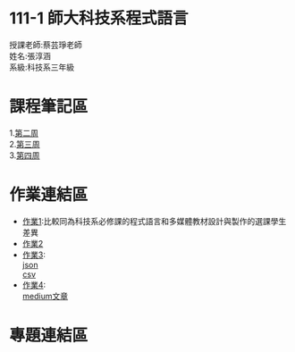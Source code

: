 # 111-1 師大科技系程式語言
授課老師:蔡芸琤老師<br>
姓名:張淳涵<br>
系級:科技系三年級<br>
# 課程筆記區<br>
1.[第二周](https://github.com/chang6616/python/blob/main/0915-1.ipynb)<br>
2.[第三周](https://github.com/chang6616/python/blob/main/0922-1.ipynb)<br>
3.[第四周](https://github.com/chang6616/python/blob/main/0929-1.ipynb)<br>
# 作業連結區<br>
- [作業1](https://github.com/chang6616/python/blob/main/homework1/hw1-0922.ipynb):比較同為科技系必修課的程式語言和多媒體教材設計與製作的選課學生差異<br>
- [作業2](https://github.com/chang6616/python/blob/main/homework2/1018.ipynb)<br>
- [作業3](https://github.com/chang6616/python/blob/main/homework3/1103.ipynb):<br>
  [json](https://github.com/chang6616/python/blob/main/homework3/hw3.json)<br>
  [csv](https://github.com/chang6616/python/blob/main/hw3.csv)<br>
- [作業4](https://github.com/chang6616/python/blob/main/homework4/hw4-1116.ipynb):<br>
  [medium文章](https://medium.com/@changchalice/%E5%A6%82%E4%BD%95%E4%BD%BF%E7%94%A8%E6%96%87%E5%AD%97%E6%8E%A2%E5%8B%98-52208f8db2b8)<br>
# 專題連結區<br>
